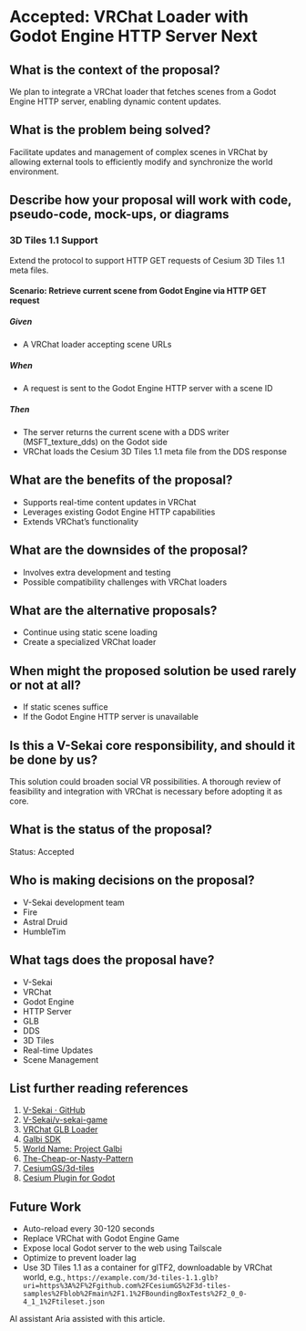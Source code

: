# Accepted: VRChat Loader with Godot Engine HTTP Server Next

## What is the context of the proposal?

We plan to integrate a VRChat loader that fetches scenes from a Godot Engine HTTP server, enabling dynamic content updates.

## What is the problem being solved?

Facilitate updates and management of complex scenes in VRChat by allowing external tools to efficiently modify and synchronize the world environment.

## Describe how your proposal will work with code, pseudo-code, mock-ups, or diagrams

### 3D Tiles 1.1 Support

Extend the protocol to support HTTP GET requests of Cesium 3D Tiles 1.1 meta files.

#### Scenario: Retrieve current scene from Godot Engine via HTTP GET request

##### Given

- A VRChat loader accepting scene URLs

##### When

- A request is sent to the Godot Engine HTTP server with a scene ID

##### Then

- The server returns the current scene with a DDS writer (MSFT_texture_dds) on the Godot side
- VRChat loads the Cesium 3D Tiles 1.1 meta file from the DDS response

## What are the benefits of the proposal?

- Supports real-time content updates in VRChat
- Leverages existing Godot Engine HTTP capabilities
- Extends VRChat’s functionality

## What are the downsides of the proposal?

- Involves extra development and testing
- Possible compatibility challenges with VRChat loaders

## What are the alternative proposals?

- Continue using static scene loading
- Create a specialized VRChat loader

## When might the proposed solution be used rarely or not at all?

- If static scenes suffice
- If the Godot Engine HTTP server is unavailable

## Is this a V-Sekai core responsibility, and should it be done by us?

This solution could broaden social VR possibilities. A thorough review of feasibility and integration with VRChat is necessary before adopting it as core.

## What is the status of the proposal?

Status: Accepted <!-- Draft | Proposed | Rejected | Accepted | Deprecated | Superseded by -->

## Who is making decisions on the proposal?

- V-Sekai development team
- Fire
- Astral Druid
- HumbleTim

## What tags does the proposal have?

- V-Sekai
- VRChat
- Godot Engine
- HTTP Server
- GLB
- DDS
- 3D Tiles
- Real-time Updates
- Scene Management

## List further reading references

1. [V-Sekai · GitHub](https://github.com/v-sekai)
2. [V-Sekai/v-sekai-game](https://github.com/v-sekai/v-sekai-game)
3. [VRChat GLB Loader](https://github.com/vr-voyage/vrchat-glb-loader)
4. [Galbi SDK](https://galbi-sdk-docs.pages.dev/en/)
5. [World Name: Project Galbi](https://vrchat.com/home/launch?worldId=wrld_068ed758-68b1-40bc-b647-f54c3b3d92fc)
6. [The-Cheap-or-Nasty-Pattern](https://zguide.zeromq.org/docs/chapter7/#The-Cheap-or-Nasty-Pattern)
7. [CesiumGS/3d-tiles](https://github.com/CesiumGS/3d-tiles)
8. [Cesium Plugin for Godot](https://cesium.com/blog/2024/09/26/cesium-plugin-for-godot/)

## Future Work

- Auto-reload every 30-120 seconds
- Replace VRChat with Godot Engine Game
- Expose local Godot server to the web using Tailscale
- Optimize to prevent loader lag
- Use 3D Tiles 1.1 as a container for glTF2, downloadable by VRChat world, e.g., `https://example.com/3d-tiles-1.1.glb?uri=https%3A%2F%2Fgithub.com%2FCesiumGS%2F3d-tiles-samples%2Fblob%2Fmain%2F1.1%2FBoundingBoxTests%2F2_0_0-4_1_1%2Ftileset.json`

AI assistant Aria assisted with this article.
